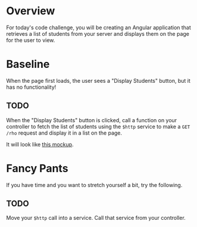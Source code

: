# Overview
For today's code challenge, you will be creating an Angular application that retrieves a list of students from your server and displays them on the page for the user to view.

# Baseline
When the page first loads, the user sees a "Display Students" button, but it has no functionality!

## TODO
When the "Display Students" button is clicked, call a function on your controller to fetch the list of students using the `$http` service to make a `GET /rho` request and display it in a list on the page. 

It will look like [this mockup](https://ninjastorage.blob.core.windows.net/html/M9FLD/index.html#a6dc2c72-7210-8348-3a96-b0b0ec3434ef).

# Fancy Pants
If you have time and you want to stretch yourself a bit, try the following.

## TODO
Move your `$http` call into a service. Call that service from your controller.


